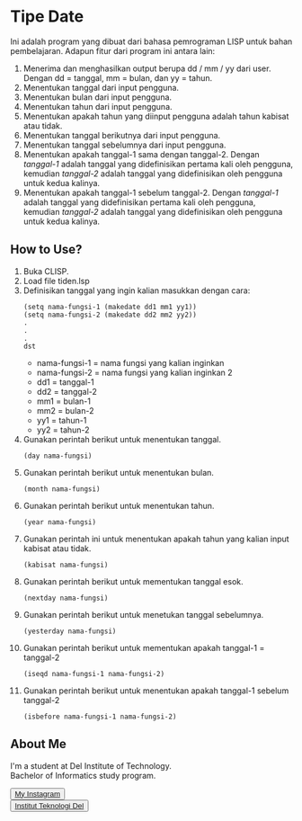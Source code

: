 # <b>Tipe Date</b>

Ini adalah program yang dibuat dari bahasa pemrograman LISP untuk bahan pembelajaran. Adapun fitur dari program ini antara lain:
1. Menerima dan menghasilkan output berupa dd / mm / yy dari user. Dengan dd = tanggal, mm = bulan, dan yy = tahun.
2. Menentukan tanggal dari input pengguna.
3. Menentukan bulan dari input pengguna.
4. Menentukan tahun dari input pengguna.
5. Menentukan apakah tahun yang diinput pengguna adalah tahun kabisat atau tidak.
6. Menentukan tanggal berikutnya dari input pengguna.
7. Menentukan tanggal sebelumnya dari input pengguna.
8. Menentukan apakah tanggal-1 sama dengan tanggal-2. Dengan *tanggal-1* adalah tanggal yang didefinisikan pertama kali oleh pengguna, kemudian *tanggal-2* adalah tanggal yang didefinisikan oleh pengguna untuk kedua kalinya.
9. Menentukan apakah tanggal-1 sebelum tanggal-2. Dengan *tanggal-1* adalah tanggal yang didefinisikan pertama kali oleh pengguna, kemudian *tanggal-2* adalah tanggal yang didefinisikan oleh pengguna untuk kedua kalinya.

## <b>How to Use?</b>

1. Buka CLISP.
2. Load file tiden.lsp
3. Definisikan tanggal yang ingin kalian masukkan dengan cara:
   ```
   (setq nama-fungsi-1 (makedate dd1 mm1 yy1))
   (setq nama-fungsi-2 (makedate dd2 mm2 yy2))
   .
   .
   .
   dst
   ```
   - nama-fungsi-1 = nama fungsi yang kalian inginkan
   - nama-fungsi-2 = nama fungsi yang kalian inginkan 2
   - dd1 = tanggal-1
   - dd2 = tanggal-2
   - mm1 = bulan-1
   - mm2 = bulan-2
   - yy1 = tahun-1
   - yy2 = tahun-2
4. Gunakan perintah berikut untuk menentukan tanggal.
   ```
   (day nama-fungsi)
   ```
5. Gunakan perintah berikut untuk menentukan bulan.
   ```
   (month nama-fungsi)
   ```
6. Gunakan perintah berikut untuk menentukan tahun.
   ```
   (year nama-fungsi)
   ```
7. Gunakan perintah ini untuk menentukan apakah tahun yang kalian input kabisat atau tidak.
   ```
   (kabisat nama-fungsi)
   ```
8. Gunakan perintah berikut untuk mementukan tanggal esok.
   ```
   (nextday nama-fungsi)
   ```
9. Gunakan perintah berikut untuk menetukan tanggal sebelumnya.
    ```
    (yesterday nama-fungsi)
    ```
10. Gunakan perintah berikut untuk mementukan apakah tanggal-1 = tanggal-2
    ```
    (iseqd nama-fungsi-1 nama-fungsi-2)
    ```
11. Gunakan perintah berikut untuk menentukan apakah tanggal-1 sebelum tanggal-2
    ```
    (isbefore nama-fungsi-1 nama-fungsi-2)
    ```

## <b>About Me</b>

I'm a student at Del Institute of Technology. <br>
Bachelor of Informatics study program. <br>


<button><a href="https://www.instagram.com/gabrielhtg77/">My Instagram</a></button>
<br>
<button><a href="https://www.del.ac.id/">Institut Teknologi Del</a></button>